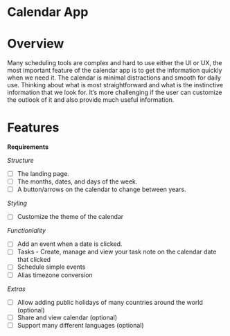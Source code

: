 # Calendar App

# Overview

Many scheduling tools are complex and hard to use either the UI or UX, the most important feature of the calendar app is to get the information quickly when we need it. The calendar is minimal distractions and smooth for daily use. Thinking about what is most straightforward and what is the instinctive information that we look for. It’s more challenging if the user can customize the outlook of it and also provide much useful information.

# Features

**Requirements**

*Structure*
- [ ] The landing page.
- [ ] The months, dates, and days of the week.
- [ ] A button/arrows on the calendar to change between years.

*Styling*
- [ ] Customize the theme of the calendar

*Functionlality*
- [ ] Add an event when a date is clicked.
- [ ] Tasks - Create, manage and view your task note on the calendar date that clicked
- [ ] Schedule simple events
- [ ] Alias timezone conversion

*Extras*
- [ ] Allow adding public holidays of many countries around the world (optional)
- [ ] Share and view calendar (optional)
- [ ] Support many different languages (optional)
